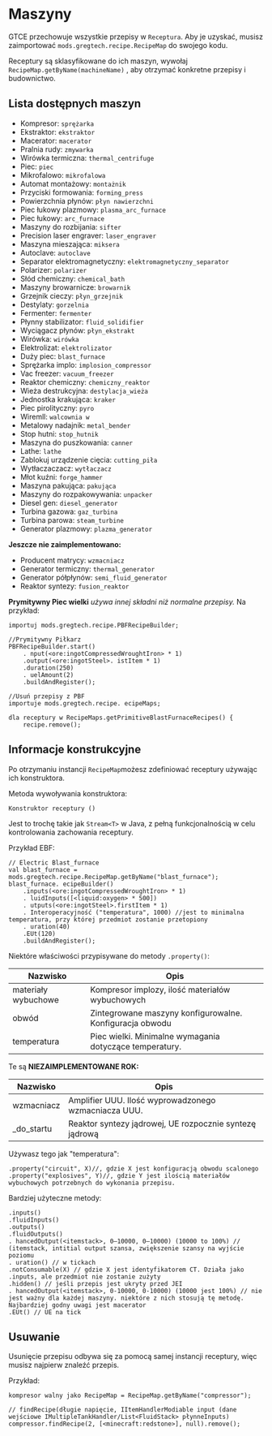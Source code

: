 # Maszyny

GTCE przechowuje wszystkie przepisy w `Receptura`. Aby je uzyskać, musisz zaimportować `mods.gregtech.recipe.RecipeMap` do swojego kodu.

Receptury są sklasyfikowane do ich maszyn, wywołaj `RecipeMap.getByName(machineName)` , aby otrzymać konkretne przepisy i budownictwo.

## Lista dostępnych maszyn

- Kompresor: `sprężarka`
- Ekstraktor: `ekstraktor`
- Macerator: `macerator`
- Pralnia rudy: `zmywarka`
- Wirówka termiczna: `thermal_centrifuge`
- Piec: `piec`
- Mikrofalowo: `mikrofalowa`
- Automat montażowy: `montażnik`
- Przyciski formowania: `forming_press`
- Powierzchnia płynów: `płyn nawierzchni`
- Piec łukowy plazmowy: `plasma_arc_furnace`
- Piec łukowy: `arc_furnace`
- Maszyny do rozbijania: `sifter`
- Precision laser engraver: `laser_engraver`
- Maszyna mieszająca: `miksera`
- Autoclave: `autoclave`
- Separator elektromagnetyczny: `elektromagnetyczny_separator`
- Polarizer: `polarizer`
- Słód chemiczny: `chemical_bath`
- Maszyny browarnicze: `browarnik`
- Grzejnik cieczy: `płyn_grzejnik`
- Destylaty: `gorzelnia`
- Fermenter: `fermenter`
- Płynny stabilizator: `fluid_solidifier`
- Wyciągacz płynów: `płyn_ekstrakt`
- Wirówka: `wirówka`
- Elektrolizat: `elektrolizator`
- Duży piec: `blast_furnace`
- Sprężarka implo: `implosion_compressor`
- Vac freezer: `vacuum_freezer`
- Reaktor chemiczny: `chemiczny_reaktor`
- Wieża destrukcyjna: `destylacja_wieża`
- Jednostka krakująca: `kraker`
- Piec pirolityczny: `pyro`
- Wiremll: `walcownia w`
- Metalowy nadajnik: `metal_bender`
- Stop hutni: `stop_hutnik`
- Maszyna do puszkowania: `canner`
- Lathe: `lathe`
- Zablokuj urządzenie cięcia: `cutting_piła`
- Wytłaczaczacz: `wytłaczacz`
- Młot kuźni: `forge_hammer`
- Maszyna pakująca: `pakująca`
- Maszyny do rozpakowywania: `unpacker`
- Diesel gen: `diesel_generator`
- Turbina gazowa: `gaz_turbina`
- Turbina parowa: `steam_turbine`
- Generator plazmowy: `plazma_generator`

**Jeszcze nie zaimplementowano:**

- Producent matrycy: `wzmacniacz`
- Generator termiczny: `thermal_generator`
- Generator półpłynów: `semi_fluid_generator`
- Reaktor syntezy: `fusion_reaktor`

**Prymitywny Piec wielki** *używa innej składni niż normalne przepisy.* Na przykład:

```zenscript
importuj mods.gregtech.recipe.PBFRecipeBuilder;

//Prymitywny Piłkarz
PBFRecipeBuilder.start()
    . nput(<ore:ingotCompressedWroughtIron> * 1)
    .output(<ore:ingotSteel>. istItem * 1)
    .duration(250)
    . uelAmount(2)
    .buildAndRegister();

//Usuń przepisy z PBF
importuje mods.gregtech.recipe. ecipeMaps;

dla receptury w RecipeMaps.getPrimitiveBlastFurnaceRecipes() {
    recipe.remove();
```

## Informacje konstrukcyjne

Po otrzymaniu instancji `RecipeMap`możesz zdefiniować receptury używając ich konstruktora.

Metoda wywoływania konstruktora:

```zenscript
Konstruktor receptury ()
```

Jest to trochę takie jak `Stream<T>` w Java, z pełną funkcjonalnością w celu kontrolowania zachowania receptury.

Przykład EBF:

```zenscript
// Electric Blast_furnace
val blast_furnace = mods.gregtech.recipe.RecipeMap.getByName("blast_furnace");
blast_furnace. ecipeBuilder()
    .inputs(<ore:ingotCompressedWroughtIron> * 1)
    . luidInputs([<liquid:oxygen> * 500])
    . utputs(<ore:ingotSteel>.firstItem * 1)
    . Interoperacyjność ("temperatura", 1000) //jest to minimalna temperatura, przy której przedmiot zostanie przetopiony
    . uration(40)
    .EUt(120)
    .buildAndRegister();
```

Niektóre właściwości przypisywane do metody `.property()`:

| Nazwisko            | Opis                                                     |
| ------------------- | -------------------------------------------------------- |
| materiały wybuchowe | Kompresor implozy, ilość materiałów wybuchowych          |
| obwód               | Zintegrowane maszyny konfigurowalne. Konfiguracja obwodu |
| temperatura         | Piec wielki. Minimalne wymagania dotyczące temperatury.  |

Te są **NIEZAIMPLEMENTOWANE ROK:**

| Nazwisko     | Opis                                                    |
| ------------ | ------------------------------------------------------- |
| wzmacniacz   | Amplifier UUU. Ilość wyprowadzonego wzmacniacza UUU.    |
| _do_startu | Reaktor syntezy jądrowej, UE rozpocznie syntezę jądrową |

Używasz tego jak "temperatura":

```zenscript
.property("circuit", X)//, gdzie X jest konfiguracją obwodu scalonego
.property("explosives", Y)//, gdzie Y jest ilością materiałów wybuchowych potrzebnych do wykonania przepisu.
```

Bardziej użyteczne metody:

```zenscript
.inputs()
.fluidInputs()
.outputs()
.fluidOutputs()
. hancedOutput(<itemstack>, 0–10000, 0–10000) (10000 to 100%) // (itemstack, intitial output szansa, zwiększenie szansy na wyjście poziomu
. uration() // w tickach
.notConsumable(X) // gdzie X jest identyfikatorem CT. Działa jako .inputs, ale przedmiot nie zostanie zużyty
.hidden() // jeśli przepis jest ukryty przed JEI
. hancedOutput(<itemstack>, 0-10000, 0-10000) (10000 jest 100%) // nie jest ważny dla każdej maszyny. niektóre z nich stosują tę metodę. Najbardziej godny uwagi jest macerator
.EUt() // UE na tick
```

## Usuwanie

Usunięcie przepisu odbywa się za pomocą samej instancji receptury, więc musisz najpierw znaleźć przepis.

Przykład:

```zenscript
kompresor walny jako RecipeMap = RecipeMap.getByName("compressor");

// findRecipe(długie napięcie, IItemHandlerModiable input (dane wejściowe IMultipleTankHandler/List<FluidStack> płynneInputs)
compressor.findRecipe(2, [<minecraft:redstone>], null).remove();
```